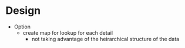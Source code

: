 # Design

* Option
  * create map for lookup for each detail
    * not taking advantage of the heirarchical structure of the data

